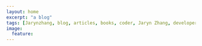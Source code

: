```yaml
---
layout: home
excerpt: "a blog"
tags: [Jarynzhang, blog, articles, books, coder, Jaryn Zhang, developer]
image:
  feature: 
---
```

